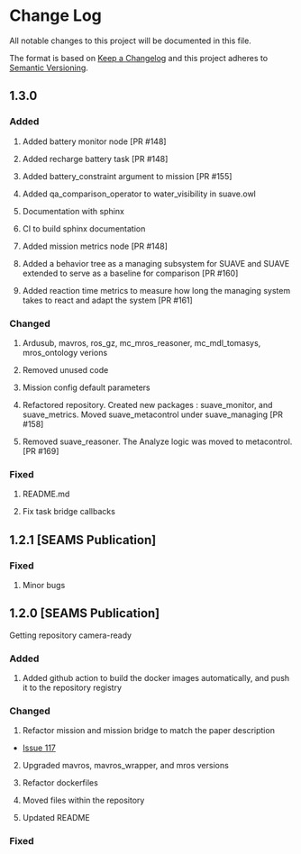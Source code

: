 
# Change Log
All notable changes to this project will be documented in this file.

The format is based on [Keep a Changelog](http://keepachangelog.com/)
and this project adheres to [Semantic Versioning](http://semver.org/).

## 1.3.0

### Added

1. Added battery monitor node [PR #148]

2. Added recharge battery task [PR #148]

4. Added battery_constraint argument to mission [PR #155]

5. Added qa_comparison_operator to water_visibility in suave.owl

6. Documentation with sphinx

7. CI to build sphinx documentation

8. Added mission metrics node [PR #148]

9. Added a behavior tree as a managing subsystem for SUAVE and SUAVE extended to serve as a baseline for comparison [PR #160]

10. Added reaction time metrics to measure how long the managing system takes to react and adapt the system [PR #161]

### Changed

1. Ardusub, mavros, ros_gz, mc_mros_reasoner, mc_mdl_tomasys, mros_ontology verions

2. Removed unused code

3. Mission config default parameters

4. Refactored repository. Created new packages : suave_monitor, and suave_metrics. Moved suave_metacontrol under suave_managing [PR #158]

5. Removed suave_reasoner. The Analyze logic was moved to metacontrol. [PR #169]

### Fixed

1. README.md

2. Fix task bridge callbacks

## 1.2.1 [SEAMS Publication]

### Fixed

1. Minor bugs

## 1.2.0 [SEAMS Publication]

Getting repository camera-ready

### Added

1. Added github action to build the docker images automatically, and push it to the repository registry

### Changed

1. Refactor mission and mission bridge to match the paper description
  * [Issue 117](https://github.com/kas-lab/suave/issues/117)


2. Upgraded mavros, mavros_wrapper, and mros versions

3. Refactor dockerfiles

4. Moved files within the repository

5. Updated README

### Fixed
